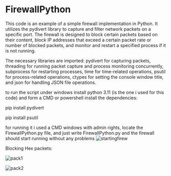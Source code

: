 # FirewallPython

This code is an example of a simple firewall implementation in Python. It utilizes the pydivert library to capture and filter network packets on a specific port. The firewall is designed to block certain packets based on their content, block IP addresses that exceed a certain packet rate or number of blocked packets, and monitor and restart a specified process if it is not running.

The necessary libraries are imported: pydivert for capturing packets, threading for running packet capture and process monitoring concurrently, subprocess for restarting processes, time for time-related operations, psutil for process-related operations, ctypes for setting the console window title, and json for handling JSON file operations.

to run the script under windows install python 3.11 (is the one i used for this code)
and form a CMD or powershell install the dependencies:

pip install pydivert

pip install psutil

for running it i used a CMD windows with admin rights, locate the FirewallPython.py file, and just write
FirewallPython.py and the firewall should start running without any problems
![startingfirew](https://github.com/jcerutti/PythonFirewallD2GS/assets/20859048/29a06d48-d69d-4b8a-b4ef-a5429ed92664)


Blocking Hex packets:

![pack1](https://github.com/jcerutti/PythonFirewallD2GS/assets/20859048/e60a2b1e-ab7e-46ee-9aa9-b6686d2c2968)

![pack2](https://github.com/jcerutti/PythonFirewallD2GS/assets/20859048/d4f73b0f-5678-44c4-81de-aac4c9bde0b8)


